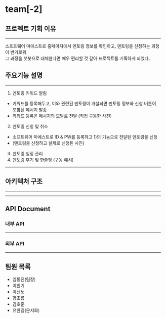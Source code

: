 # team[-2]

## 프로젝트 기획 이유
------------
소프트웨어 마에스트로 홈페이지에서 멘토링 정보를 확인하고, 멘토링을 신청하는 과정이 번거로워   
그 과정을 챗봇으로 대체한다면 매우 편리할 것 같아 프로젝트를 기획하게 되었다. 





## 주요기능 설명
------------
1) 멘토링 키워드 알림
  + 키워드를 등록해두고, 이와 관련된 멘토링이 개설되면 멘토링 정보와 신청 버튼이 포함된 메시지 발송
  + 키워드 등록은 메시지의 모달로 전달
  (직접 구동한 사진)
2) 멘토링 신청 및 취소
  + 소프트웨어 마에스트로 ID & PW를 등록하고 1)의 기능으로 전달된 멘토링을 신청
  + (멘토링을 신청하고 실제로 신청된 사진)
3) 멘토링 일정 관리
4) 멘토링 후기 및 한줄평
(구동 예시)
------------

## 아키텍처 구조
------------

------------
## API Document


### 내부 API
------------

### 외부 API
------------

## 팀원 목록
+ 임동진(팀장)
+ 이원기
+ 이선노
+ 함초롬 
+ 김호준
+ 유한길(문서화)

